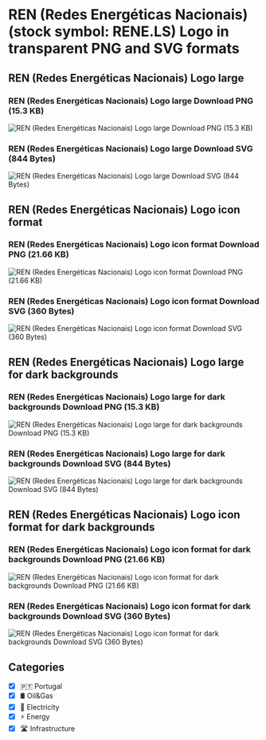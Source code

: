 # REN (Redes Energéticas Nacionais) (stock symbol: RENE.LS) Logo in transparent PNG and SVG formats

## REN (Redes Energéticas Nacionais) Logo large

### REN (Redes Energéticas Nacionais) Logo large Download PNG (15.3 KB)

![REN (Redes Energéticas Nacionais) Logo large Download PNG (15.3 KB)](/img/orig/RENE.LS_BIG-d890af18.png)

### REN (Redes Energéticas Nacionais) Logo large Download SVG (844 Bytes)

![REN (Redes Energéticas Nacionais) Logo large Download SVG (844 Bytes)](/img/orig/RENE.LS_BIG-b236ab02.svg)

## REN (Redes Energéticas Nacionais) Logo icon format

### REN (Redes Energéticas Nacionais) Logo icon format Download PNG (21.66 KB)

![REN (Redes Energéticas Nacionais) Logo icon format Download PNG (21.66 KB)](/img/orig/RENE.LS-e9142f58.png)

### REN (Redes Energéticas Nacionais) Logo icon format Download SVG (360 Bytes)

![REN (Redes Energéticas Nacionais) Logo icon format Download SVG (360 Bytes)](/img/orig/RENE.LS-9d605813.svg)

## REN (Redes Energéticas Nacionais) Logo large for dark backgrounds

### REN (Redes Energéticas Nacionais) Logo large for dark backgrounds Download PNG (15.3 KB)

![REN (Redes Energéticas Nacionais) Logo large for dark backgrounds Download PNG (15.3 KB)](/img/orig/RENE.LS_BIG.D-26f28106.png)

### REN (Redes Energéticas Nacionais) Logo large for dark backgrounds Download SVG (844 Bytes)

![REN (Redes Energéticas Nacionais) Logo large for dark backgrounds Download SVG (844 Bytes)](/img/orig/RENE.LS_BIG.D-d4c320e9.svg)

## REN (Redes Energéticas Nacionais) Logo icon format for dark backgrounds

### REN (Redes Energéticas Nacionais) Logo icon format for dark backgrounds Download PNG (21.66 KB)

![REN (Redes Energéticas Nacionais) Logo icon format for dark backgrounds Download PNG (21.66 KB)](/img/orig/RENE.LS.D-8ad81b9b.png)

### REN (Redes Energéticas Nacionais) Logo icon format for dark backgrounds Download SVG (360 Bytes)

![REN (Redes Energéticas Nacionais) Logo icon format for dark backgrounds Download SVG (360 Bytes)](/img/orig/RENE.LS.D-8b2a2818.svg)



## Categories
- [x] 🇵🇹 Portugal
- [x] 🛢 Oil&Gas
- [x] 🔋 Electricity
- [x] ⚡ Energy
- [x] 🛣️ Infrastructure
